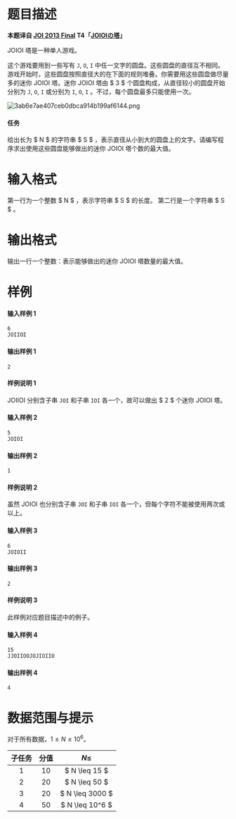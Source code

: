 
# 题目描述

**本题译自 [JOI 2013 Final](https://www.ioi-jp.org/joi/2012/2013-ho/index.html) T4「[JOIOIの塔](https://www.ioi-jp.org/joi/2012/2013-ho/2013-ho.pdf)」**

JOIOI 塔是一种单人游戏。

这个游戏要用到一些写有 `J`, `O`, `I` 中任一文字的圆盘。这些圆盘的直径互不相同。游戏开始时，这些圆盘按照直径大的在下面的规则堆叠。你需要用这些圆盘做尽量多的迷你 JOIOI 塔。迷你 JOIOI 塔由 $ 3 $ 个圆盘构成，从直径较小的圆盘开始分别为 `J`, `O`, `I` 或分别为 `I`, `O`, `I` 。不过，每个圆盘最多只能使用一次。

![3ab6e7ae407ceb0dbca914b199af6144.png](source/loj/2764/img/aHR0cHM6Ly93d3cuejRhLm5ldC9pbWFnZXMvMjAxOC8wOC8xNC8zYWI2ZTdhZTQwN2NlYjBkYmNhOTE0YjE5OWFmNjE0NC5wbmc=.png)

#### 任务
给出长为 $ N $ 的字符串 $ S $ ，表示直径从小到大的圆盘上的文字。请编写程序求出使用这些圆盘能够做出的迷你 JOIOI 塔个数的最大值。


# 输入格式

第一行为一个整数 $ N $ ，表示字符串 $ S $ 的长度。
第二行是一个字符串 $ S $ 。

# 输出格式

输出一行一个整数：表示能够做出的迷你 JOIOI 塔数量的最大值。

# 样例

#### 输入样例 1
```plain
6
JOIIOI
```
#### 输出样例 1
```plain
2
```
#### 样例说明 1

JOIIOI 分别含子串 `JOI` 和子串 `IOI` 各一个，故可以做出 $ 2 $ 个迷你 JOIOI 塔。

#### 输入样例 2
```plain
5
JOIOI
```
#### 输出样例 2
```plain
1
```
#### 样例说明 2

虽然 JOIOI 也分别含子串 `JOI` 和子串 `IOI` 各一个，但每个字符不能被使用两次或以上。

#### 输入样例 3
```plain
6
JOIOII
```
#### 输出样例 3
```plain
2
```
#### 样例说明 3

此样例对应题目描述中的例子。

#### 输入样例 4
```plain
15
JJOIIOOJOJIOIIO
```
#### 输出样例 4
```plain
4
```

# 数据范围与提示

对于所有数据，$1\leq N \leq 10^6$。

|子任务|分值|$N\le$|
|:-:|:-:|:-:|
|$1$|$10$|$ N \leq 15 $|
|$2$|$20$|$ N \leq 50 $|
|$3$|$20$|$ N \leq 3000 $|
|$4$|$50$|$ N \leq 10^6 $|


